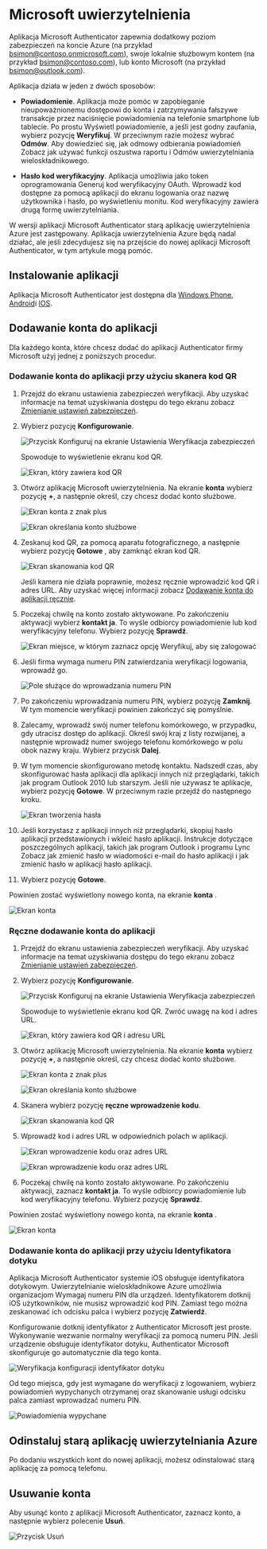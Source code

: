 <properties
    pageTitle="Aplikacja Microsoft Authenticator dla telefonów komórkowych | Microsoft Azure"
    description="Dowiedz się, jak przeprowadzić uaktualnienie do najnowszej wersji uwierzytelnienia Azure."
    services="multi-factor-authentication"
    documentationCenter=""
    authors="kgremban"
    manager="femila"
    editor="curtland"/>

<tags
    ms.service="multi-factor-authentication"
    ms.workload="identity"
    ms.tgt_pltfrm="na"
    ms.devlang="na"
    ms.topic="article"
    ms.date="08/22/2016"
    ms.author="kgremban"/>

# <a name="microsoft-authenticator"></a>Microsoft uwierzytelnienia

Aplikacja Microsoft Authenticator zapewnia dodatkowy poziom zabezpieczeń na koncie Azure (na przykład bsimon@contoso.onmicrosoft.com), swoje lokalnie służbowym kontem (na przykład bsimon@contoso.com), lub konto Microsoft (na przykład bsimon@outlook.com).

Aplikacja działa w jeden z dwóch sposobów:

- **Powiadomienie**. Aplikacja może pomóc w zapobieganie nieupoważnionemu dostępowi do konta i zatrzymywania fałszywe transakcje przez naciśnięcie powiadomienia na telefonie smartphone lub tablecie. Po prostu Wyświetl powiadomienie, a jeśli jest godny zaufania, wybierz pozycję **Weryfikuj**. W przeciwnym razie możesz wybrać **Odmów**. Aby dowiedzieć się, jak odmowy odbierania powiadomień Zobacz jak używać funkcji oszustwa raportu i Odmów uwierzytelniania wieloskładnikowego.

- **Hasło kod weryfikacyjny**. Aplikacja umożliwia jako token oprogramowania Generuj kod weryfikacyjny OAuth. Wprowadź kod dostępne za pomocą aplikacji do ekranu logowania oraz nazwę użytkownika i hasło, po wyświetleniu monitu. Kod weryfikacyjny zawiera drugą formę uwierzytelniania.

W wersji aplikacji Microsoft Authenticator starą aplikację uwierzytelnienia Azure jest zastępowany.  Aplikacja uwierzytelnienia Azure będą nadal działać, ale jeśli zdecydujesz się na przejście do nowej aplikacji Microsoft Authenticator, w tym artykule mogą pomóc.  

## <a name="install-the-app"></a>Instalowanie aplikacji

Aplikacja Microsoft Authenticator jest dostępna dla [Windows Phone](http://go.microsoft.com/fwlink/?Linkid=825071), [Android](http://go.microsoft.com/fwlink/?Linkid=825072)i [IOS](http://go.microsoft.com/fwlink/?Linkid=825073).

## <a name="add-accounts-to-the-app"></a>Dodawanie konta do aplikacji

Dla każdego konta, które chcesz dodać do aplikacji Authenticator firmy Microsoft użyj jednej z poniższych procedur.

### <a name="add-an-account-to-the-app-by-using-the-qr-code-scanner"></a>Dodawanie konta do aplikacji przy użyciu skanera kod QR

1. Przejdź do ekranu ustawienia zabezpieczeń weryfikacji.  Aby uzyskać informacje na temat uzyskiwania dostępu do tego ekranu zobacz [Zmienianie ustawień zabezpieczeń](multi-factor-authentication-end-user-manage-settings.md).

2. Wybierz pozycję **Konfigurowanie**.

    ![Przycisk Konfiguruj na ekranie Ustawienia Weryfikacja zabezpieczeń](./media/multi-factor-authentication-azure-authenticator/azureauthe.png)

    Spowoduje to wyświetlenie ekranu kod QR.

    ![Ekran, który zawiera kod QR](./media/multi-factor-authentication-azure-authenticator/barcode2.png)

3. Otwórz aplikację Microsoft uwierzytelnienia. Na ekranie **konta** wybierz pozycję **+**, a następnie określ, czy chcesz dodać konto służbowe.

    ![Ekran konta z znak plus](./media/multi-factor-authentication-azure-authenticator/addaccount3.png)

    ![Ekran określania konto służbowe](./media/multi-factor-authentication-end-user-first-time-mobile-app/scan.png)

4. Zeskanuj kod QR, za pomocą aparatu fotograficznego, a następnie wybierz pozycję **Gotowe** , aby zamknąć ekran kod QR.

    ![Ekran skanowania kod QR](./media/multi-factor-authentication-end-user-first-time-mobile-app/scan2.png)

    Jeśli kamera nie działa poprawnie, możesz ręcznie wprowadzić kod QR i adres URL. Aby uzyskać więcej informacji zobacz [Dodawanie konta do aplikacji ręcznie](#add-an-account-to-the-app-manually).

5. Poczekaj chwilę na konto zostało aktywowane. Po zakończeniu aktywacji wybierz **kontakt ja**.  To wyśle odbiorcy powiadomienie lub kod weryfikacyjny telefonu.  Wybierz pozycję **Sprawdź**.

    ![Ekran miejsce, w którym zaznacz opcję Weryfikuj, aby się zalogować](./media/multi-factor-authentication-end-user-first-time-mobile-app/verify.png)

6. Jeśli firma wymaga numeru PIN zatwierdzania weryfikacji logowania, wprowadź go.

    ![Pole służące do wprowadzania numeru PIN](./media/multi-factor-authentication-end-user-first-time-mobile-app/scan3.png)

7. Po zakończeniu wprowadzania numeru PIN, wybierz pozycję **Zamknij**. W tym momencie weryfikacji powinien zakończyć się pomyślnie.
8. Zalecamy, wprowadź swój numer telefonu komórkowego, w przypadku, gdy utracisz dostęp do aplikacji. Określ swój kraj z listy rozwijanej, a następnie wprowadź numer swojego telefonu komórkowego w polu obok nazwy kraju. Wybierz przycisk **Dalej**.
9. W tym momencie skonfigurowano metodę kontaktu. Nadszedł czas, aby skonfigurować hasła aplikacji dla aplikacji innych niż przeglądarki, takich jak program Outlook 2010 lub starszym. Jeśli nie używasz te aplikacje, wybierz pozycję **Gotowe**. W przeciwnym razie przejdź do następnego kroku.

    ![Ekran tworzenia hasła](./media/multi-factor-authentication-end-user-first-time-mobile-app/step4.png)

10. Jeśli korzystasz z aplikacji innych niż przeglądarki, skopiuj hasło aplikacji przedstawionych i wkleić hasło aplikacji. Instrukcje dotyczące poszczególnych aplikacji, takich jak program Outlook i programu Lync Zobacz jak zmienić hasło w wiadomości e-mail do hasło aplikacji i jak zmienić hasło w aplikacji hasło aplikacji.
11. Wybierz pozycję **Gotowe**.

Powinien zostać wyświetlony nowego konta, na ekranie **konta** .

![Ekran konta](./media/multi-factor-authentication-azure-authenticator/accounts.png)

### <a name="add-an-account-to-the-app-manually"></a>Ręczne dodawanie konta do aplikacji

1. Przejdź do ekranu ustawienia zabezpieczeń weryfikacji.  Aby uzyskać informacje na temat uzyskiwania dostępu do tego ekranu zobacz [Zmienianie ustawień zabezpieczeń](multi-factor-authentication-end-user-manage-settings.md).

2. Wybierz pozycję **Konfigurowanie**.

    ![Przycisk Konfiguruj na ekranie Ustawienia Weryfikacja zabezpieczeń](./media/multi-factor-authentication-azure-authenticator/azureauthe.png)

    Spowoduje to wyświetlenie ekranu kod QR.  Zwróć uwagę na kod i adres URL.

    ![Ekran, który zawiera kod QR i adresu URL](./media/multi-factor-authentication-azure-authenticator/barcode2.png)

3. Otwórz aplikację Microsoft uwierzytelnienia. Na ekranie **konta** wybierz pozycję **+**, a następnie określ, czy chcesz dodać konto służbowe.

    ![Ekran konta z znak plus](./media/multi-factor-authentication-azure-authenticator/addaccount3.png)

    ![Ekran określania konto służbowe](./media/multi-factor-authentication-end-user-first-time-mobile-app/scan.png)

4. Skanera wybierz pozycję **ręczne wprowadzenie kodu**.

    ![Ekran skanowania kod QR](./media/multi-factor-authentication-end-user-first-time-mobile-app/scan2.png)

5. Wprowadź kod i adres URL w odpowiednich polach w aplikacji.

    ![Ekran wprowadzenie kodu oraz adres URL](./media/multi-factor-authentication-azure-authenticator/manual.png)

    ![Ekran wprowadzenie kodu oraz adres URL](./media/multi-factor-authentication-end-user-first-time-mobile-app/addaccount2.png)

6. Poczekaj chwilę na konto zostało aktywowane. Po zakończeniu aktywacji, zaznacz **kontakt ja**. To wyśle odbiorcy powiadomienie lub kod weryfikacyjny telefonu. Wybierz pozycję **Sprawdź**.

Powinien zostać wyświetlony nowego konta, na ekranie **konta** .

![Ekran konta](./media/multi-factor-authentication-azure-authenticator/accounts.png)

### <a name="add-an-account-to-the-app-by-using-touch-id"></a>Dodawanie konta do aplikacji przy użyciu Identyfikatora dotyku

Aplikacja Microsoft Authenticator systemie iOS obsługuje identyfikatora dotykowym.  Uwierzytelnianie wieloskładnikowe Azure umożliwia organizacjom Wymagaj numeru PIN dla urządzeń. Identyfikatorem dotknij iOS użytkowników, nie musisz wprowadzić kod PIN. Zamiast tego można zeskanować ich odcisku palca i wybierz pozycję **Zatwierdź**.

Konfigurowanie dotknij identyfikator z Authenticator Microsoft jest proste. Wykonywanie wezwanie normalny weryfikacji za pomocą numeru PIN. Jeśli urządzenie obsługuje identyfikator dotyku, Authenticator Microsoft skonfiguruje go automatycznie dla tego konta.

![Weryfikacja konfiguracji identyfikator dotyku](./media/multi-factor-authentication-azure-authenticator/touchid1.png)

Od tego miejsca, gdy jest wymagane do weryfikacji z logowaniem, wybierz powiadomień wypychanych otrzymanej oraz skanowanie usługi odcisku palca zamiast wprowadzać numeru PIN.

![Powiadomienia wypychane](./media/multi-factor-authentication-azure-authenticator/touchid2.png)

## <a name="uninstall-the-old-azure-authentication-app"></a>Odinstaluj starą aplikację uwierzytelniania Azure

Po dodaniu wszystkich kont do nowej aplikacji, możesz odinstalować starą aplikację za pomocą telefonu.

## <a name="delete-an-account"></a>Usuwanie konta

Aby usunąć konto z aplikacji Microsoft Authenticator, zaznacz konto, a następnie wybierz polecenie **Usuń**.

![Przycisk Usuń](./media/multi-factor-authentication-azure-authenticator/remove.png)
